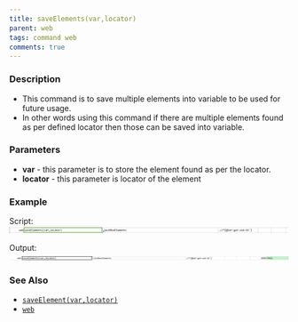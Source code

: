 ```yaml
---
title: saveElements(var,locator)
parent: web
tags: command web
comments: true
---
```


### Description

- This command is to save multiple elements into variable to be used for future usage.
- In other words using this command if there are multiple elements found as per defined locator then those can be saved into variable.

### Parameters

- **var** - this parameter is to store the element found as per the locator.
- **locator** - this parameter is locator of the element

### Example

Script:<br/>
![](image/saveElements_01.png)

Output:<br/>
![](image/saveElements_02.png)

### See Also

- [`saveElement(var,locator)`](saveElement(var,locator))
- [`web`](index)